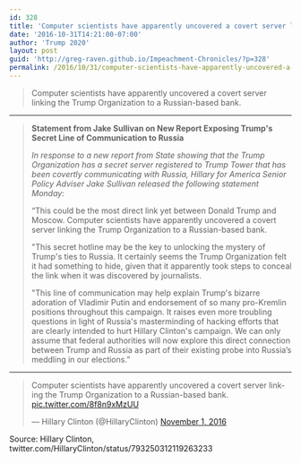 ```yaml
---
id: 328
title: 'Computer scientists have apparently uncovered a covert server linking the Trump Organization to a Russian-based bank.'
date: '2016-10-31T14:21:00-07:00'
author: 'Trump 2020'
layout: post
guid: 'http://greg-raven.github.io/Impeachment-Chronicles/?p=328'
permalink: /2016/10/31/computer-scientists-have-apparently-uncovered-a-covert-server-linking-the-trump-organization-to-a-russian-based-bank/
---
```


> Computer scientists have apparently uncovered a covert server linking the Trump Organization to a Russian-based bank.

---

> <b>Statement from Jake Sullivan on New Report Exposing Trump's Secret
Line of Communication to Russia</b>
>
> *In response to a new report from State showing that the Trump Organization has a secret server registered to Trump Tower that has been covertly communicating with Russia, Hillary for America Senior Policy Adviser Jake Sullivan released the following statement Monday:*
>
> “This could be the most direct link yet between Donald Trump and Moscow. Computer scientists have apparently uncovered a covert server linking the Trump Organization to a Russian-based bank.
>
> "This secret hotline may be the key to unlocking the mystery of Trump's ties to Russia. It certainly seems the Trump Organization felt it had something to hide, given that it apparently took steps to conceal the link when it was discovered by journalists.
>
> "This line of communication may help explain Trump's bizarre adoration of Vladimir Putin and endorsement of so many pro-Kremlin positions throughout this campaign. It raises even more troubling questions in light of Russia's masterminding of hacking efforts that are clearly intended to hurt Hillary Clinton's campaign. We can only assume that federal authorities will now explore this direct connection between Trump and Russia as part of their existing probe into Russia’s meddling in our elections.”

---

<blockquote class="twitter-tweet"><p lang="en" dir="ltr">Computer scientists have apparently uncovered a covert server linking the Trump Organization to a Russian-based bank. <a href="https://t.co/8f8n9xMzUU">pic.twitter.com/8f8n9xMzUU</a></p>&mdash; Hillary Clinton (@HillaryClinton) <a href="https://twitter.com/HillaryClinton/status/793250312119263233?ref_src=twsrc%5Etfw">November 1, 2016</a></blockquote> <script async src="https://platform.twitter.com/widgets.js" charset="utf-8"></script>

Source: Hillary Clinton, twitter.com/HillaryClinton/status/793250312119263233
